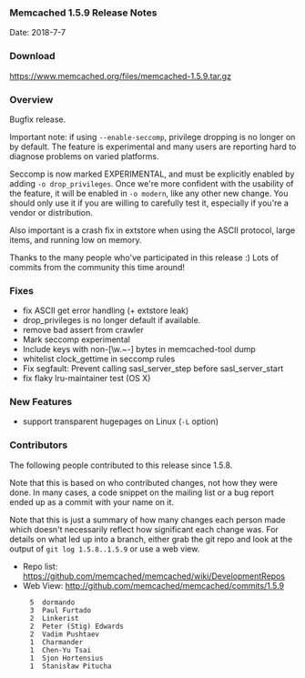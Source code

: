 ### Memcached 1.5.9 Release Notes

Date: 2018-7-7

### Download

https://www.memcached.org/files/memcached-1.5.9.tar.gz

### Overview

Bugfix release.

Important note: if using `--enable-seccomp`, privilege dropping is no longer
on by default. The feature is experimental and many users are reporting
hard to diagnose problems on varied platforms.

Seccomp is now marked EXPERIMENTAL, and must be explicitly enabled by adding
`-o drop_privileges`. Once we're more confident with the usability of the
feature, it will be enabled in `-o modern`, like any other new change. You
should only use it if you are willing to carefully test it, especially if
you're a vendor or distribution.

Also important is a crash fix in extstore when using the ASCII protocol, large
items, and running low on memory.

Thanks to the many people who've participated in this release :) Lots of
commits from the community this time around!

### Fixes

  * fix ASCII get error handling (+ extstore leak)
  * drop_privileges is no longer default if available.
  * remove bad assert from crawler
  * Mark seccomp experimental
  * Include keys with non-[\w.~-] bytes in memcached-tool dump
  * whitelist clock_gettime in seccomp rules
  * Fix segfault: Prevent calling sasl_server_step before sasl_server_start
  * fix flaky lru-maintainer test (OS X)

### New Features

  * support transparent hugepages on Linux (`-L` option)

### Contributors

The following people contributed to this release since 1.5.8.

Note that this is based on who contributed changes, not how they were
done.  In many cases, a code snippet on the mailing list or a bug
report ended up as a commit with your name on it.

Note that this is just a summary of how many changes each person made
which doesn't necessarily reflect how significant each change was.
For details on what led up into a branch, either grab the git repo and
look at the output of `git log 1.5.8..1.5.9` or use a web view.

  * Repo list: https://github.com/memcached/memcached/wiki/DevelopmentRepos
  * Web View: http://github.com/memcached/memcached/commits/1.5.9

```
     5	dormando
     3	Paul Furtado
     2	Linkerist
     2	Peter (Stig) Edwards
     2	Vadim Pushtaev
     1	Charmander
     1	Chen-Yu Tsai
     1	Sjon Hortensius
     1	Stanisław Pitucha

```
